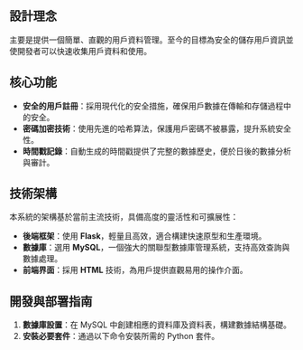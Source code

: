 ## 設計理念

主要是提供一個簡單、直觀的用戶資料管理。至今的目標為安全的儲存用戶資訊並使開發者可以快速收集用戶資料和使用。

## 核心功能

- **安全的用戶註冊**：採用現代化的安全措施，確保用戶數據在傳輸和存儲過程中的安全。
- **密碼加密技術**：使用先進的哈希算法，保護用戶密碼不被暴露，提升系統安全性。
- **時間戳記錄**：自動生成的時間戳提供了完整的數據歷史，便於日後的數據分析與審計。

## 技術架構

本系統的架構基於當前主流技術，具備高度的靈活性和可擴展性：

- **後端框架**：使用 **Flask**，輕量且高效，適合構建快速原型和生產環境。
- **數據庫**：選用 **MySQL**，一個強大的關聯型數據庫管理系統，支持高效查詢與數據處理。
- **前端界面**：採用 **HTML** 技術，為用戶提供直觀易用的操作介面。

## 開發與部署指南

1. **數據庫設置**：在 MySQL 中創建相應的資料庫及資料表，構建數據結構基礎。
2. **安裝必要套件**：通過以下命令安裝所需的 Python 套件。